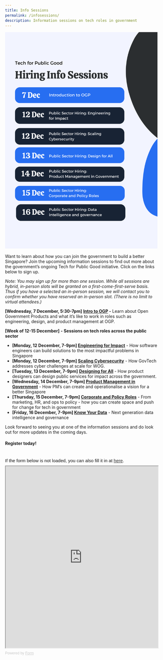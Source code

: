 ```yaml
---
title: Info Sessions
permalink: /infosessions/
description: Information sessions on tech roles in government
---
```

![infosessions](/images/infosessions-updated.png) 

Want to learn about how you can join the government to build a better Singapore? Join the upcoming information sessions to find out more about the government’s ongoing Tech for Public Good initiative. Click on the links below to sign up.

*Note: You may sign up for more than one session. While all sessions are hybrid, in-person slots will be granted on a first-come-first-serve basis. Thus if you have a selected an in-person session, we will contact you to confirm whether you have reserved an in-person slot. (There is no limit to virtual attendees.)*


**\[Wednesday, 7 December, 5:30-7pm\]** **[Intro to OGP](https://go.gov.sg/techforpublicgood) \-** Learn about Open Government Products and what it’s like to work in roles such as engineering, design, and product management at OGP.

**\[Week of 12-15 December\]** **\- Sessions on tech roles across the public sector**

*   **\[Monday, 12 December, 7-9pm\] [Engineering for Impact](https://go.gov.sg/techforpublicgood)** \- How software engineers can build solutions to the most impactful problems in Singapore
*   **\[Monday, 12 December, 7-9pm\] [Scaling Cybersecurity](https://form.gov.sg/6389c50527058800113331b1)** \- How GovTech addresses cyber challenges at scale for WOG.
*   **\[Tuesday, 13 December, 7-9pm\]** **[Designing for All](https://go.gov.sg/techforpublicgood)** \- How product designers can design public services for impact across the government.
*   **\[Wednesday, 14 December, 7-9pm\] [Product Management in Government](https://go.gov.sg/techforpublicgood)** \- How PM’s can create and operationalise a vision for a better Singapore
*   **\[Thursday, 15 December, 7-9pm\] [Corporate and Policy Roles](https://go.gov.sg/techforpublicgood)** \- From marketing, HR, and ops to policy - how you can create space and push for change for tech in government
*   **\[Friday, 16 December, 7-9pm\] [Know Your Data](https://form.gov.sg/6389c5386903f50012ee55ef)** \- Next generation data intelligence and governance

Look forward to seeing you at one of the information sessions and do look out for more updates in the coming days.


#### Register today!
<br> 
<div
  style="
    font-family: Sans-Serif;
    font-size: 15px;
    color: #000;
    opacity: 0.9;
    padding-top: 5px;
    padding-bottom: 8px;
  "
>
  If the form below is not loaded, you can also fill it in at
  <a href="https://form.gov.sg/6385d58c3cc4d700128fb5d1">here</a>.
</div>

<!-- Change the width and height values to suit you best -->
<iframe
  id="iframe"
  src="https://form.gov.sg/6385d58c3cc4d700128fb5d1"
  style="width: 100%; height: 600px"
></iframe>

<div
  style="
    font-family: Sans-Serif;
    font-size: 12px;
    color: #999;
    opacity: 0.5;
    padding-top: 5px;
  "
>
  Powered by <a href="https://form.gov.sg" style="color: #999">Form</a>
</div>